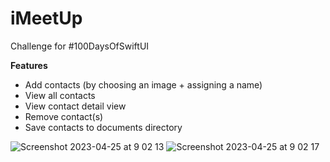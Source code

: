 # iMeetUp
Challenge for #100DaysOfSwiftUI

**Features**
- Add contacts (by choosing an image + assigning a name)
- View all contacts
- View contact detail view
- Remove contact(s)
- Save contacts to documents directory

![Screenshot 2023-04-25 at 9 02 13](https://user-images.githubusercontent.com/23187781/234140539-3f7b0758-f942-4326-beea-74b1ec7ba877.png)
![Screenshot 2023-04-25 at 9 02 17](https://user-images.githubusercontent.com/23187781/234140549-0d8a5e12-1b99-44c8-88e8-8180d5cc27da.png)

